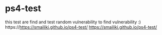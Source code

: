 # ps4-test
this test are find and test random vulnerability to find vulnerability :)
https://https://smailiki.github.io/ps4-test/
https://smailiki.github.io/ps4-test/

